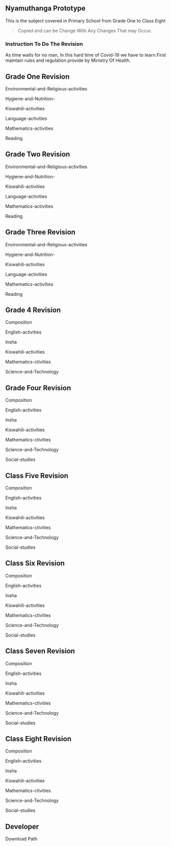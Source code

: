## Nyamuthanga  Prototype 

This is the subject covered in Primary School from Grade One to Class Eight

>Copied and can be Change With Any Changes That may Occur.

### Instruction To Do The Revision

As time waits for no man, In this hard time of Covid-19 we have to learn.First maintain rules and regulation provide by Ministry Of Health.

<!--  Teacher Aprrover....  -->





## Grade One Revision 

Environmental-and-Religious-activities

Hygiene-and-Nutrition-

Kiswahili-activities

Language-activities

Mathematics-activities

Reading

## Grade Two Revision 

Environmental-and-Religious-activities

Hygiene-and-Nutrition-

Kiswahili-activities

Language-activities

Mathematics-activities

Reading

## Grade Three Revision 

Environmental-and-Religious-activities

Hygiene-and-Nutrition-

Kiswahili-activities

Language-activities

Mathematics-activities

Reading

## Grade 4 Revision 

Composition

English-activities

Insha

Kiswahili-activities

Mathematics-ctivities

Science-and-Technology

## Grade Four Revision 

Composition

English-activities

Insha

Kiswahili-activities

Mathematics-ctivities

Science-and-Technology

Social-studies
## Class Five Revision 

Composition

English-activities

Insha

Kiswahili-activities

Mathematics-ctivities

Science-and-Technology

Social-studies

## Class Six Revision 

Composition

English-activities

Insha

Kiswahili-activities

Mathematics-ctivities

Science-and-Technology

Social-studies

## Class Seven Revision 

Composition

English-activities

Insha

Kiswahili-activities

Mathematics-ctivities

Science-and-Technology

Social-studies

## Class Eight Revision 

Composition

English-activities

Insha

Kiswahili-activities

Mathematics-ctivities

Science-and-Technology

Social-studies



## Developer 

Download Path 

<!-- 

      Resource/Grade-one/  . . . . . . .

    


      Resource/Grade-Two/  . . . . . . .



      Resource/Grade-Three/  . . . . . . .



      Resource/Grade-Four/  . . . . . . .



      Resource/Class-Five/  . . . . . . .



      Resource/Class-seven/  . . . . . . .
      


      Resource/Class-Eight/  . . . . . . .








 -->

